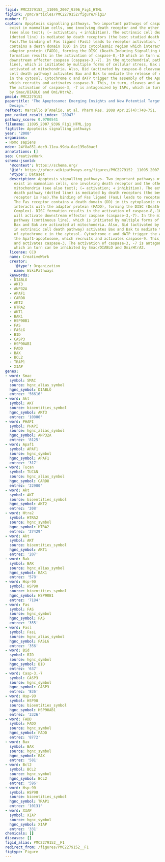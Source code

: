 ```yaml
---
figid: PMC2279152__11095_2007_9396_Fig1_HTML
figlink: /pmc/articles/PMC2279152/figure/Fig1/
number: F1
caption: Apoptosis signalling pathways. Two important pathways of caspase activation
  exist in mammalian cells, one involving death receptor and the other involving mitochondria
  (see also text); (→ activation; ⊣ inhibition). The extrinsic cell death pathway
  (dotted line) is mediated by death receptors (the best studied death receptor is
  Fas).The binding of Fas ligand (FasL) leads to receptor activation. The Fas receptor
  contains a death domain (DD) in its cytoplasmic region which interacts with the
  adaptor protein (FADD), forming the DISC (Death-Inducing Signalling Complex). DISC
  formation results in the activation of caspase-8,-10 which in turn will activate
  downstream effector caspase (caspase-3,-7). In the mitochondrial pathway (continuous
  line), which is initiated by multiple forms of cellular stress, Bax and Bak are
  activated at mitochondria. Also, Bid (activated by caspase-8 cleaveage in extrinsic
  cell death pathway) activates Bax and Bak to mediate the release of cytochrome c
  in the cytosol. Cytochrome c and dATP trigger the assembly of the Apaf1-apoptosome,
  which recruits and activates caspase-9. This, in turn, cleaves and activates caspase-3.
  The activation of caspase-3, -7 is antagonized by IAPs, which in turn can be inhibited
  by Smac/DIABLO and Omi/HtrA2.
pmcid: PMC2279152
papertitle: 'The Apoptosome: Emerging Insights and New Potential Targets for Drug
  Design.'
reftext: Marcello D’Amelio, et al. Pharm Res. 2008 Apr;25(4):740-751.
pmc_ranked_result_index: '28947'
pathway_score: 0.9700541
filename: 11095_2007_9396_Fig1_HTML.jpg
figtitle: Apoptosis signalling pathways
year: '2008'
organisms:
- Homo sapiens
ndex: 24f8a851-dec9-11ea-99da-0ac135e8bacf
annotations: []
seo: CreativeWork
schema-jsonld:
  '@context': https://schema.org/
  '@id': https://pfocr.wikipathways.org/figures/PMC2279152__11095_2007_9396_Fig1_HTML.html
  '@type': Dataset
  description: Apoptosis signalling pathways. Two important pathways of caspase activation
    exist in mammalian cells, one involving death receptor and the other involving
    mitochondria (see also text); (→ activation; ⊣ inhibition). The extrinsic cell
    death pathway (dotted line) is mediated by death receptors (the best studied death
    receptor is Fas).The binding of Fas ligand (FasL) leads to receptor activation.
    The Fas receptor contains a death domain (DD) in its cytoplasmic region which
    interacts with the adaptor protein (FADD), forming the DISC (Death-Inducing Signalling
    Complex). DISC formation results in the activation of caspase-8,-10 which in turn
    will activate downstream effector caspase (caspase-3,-7). In the mitochondrial
    pathway (continuous line), which is initiated by multiple forms of cellular stress,
    Bax and Bak are activated at mitochondria. Also, Bid (activated by caspase-8 cleaveage
    in extrinsic cell death pathway) activates Bax and Bak to mediate the release
    of cytochrome c in the cytosol. Cytochrome c and dATP trigger the assembly of
    the Apaf1-apoptosome, which recruits and activates caspase-9. This, in turn, cleaves
    and activates caspase-3. The activation of caspase-3, -7 is antagonized by IAPs,
    which in turn can be inhibited by Smac/DIABLO and Omi/HtrA2.
  license: CC0
  name: CreativeWork
  creator:
    '@type': Organization
    name: WikiPathways
  keywords:
  - DIABLO
  - AKT3
  - ANP32A
  - APAF1
  - CARD8
  - AKT2
  - HTRA2
  - AKT1
  - BAK1
  - HSP90B1
  - FAS
  - FASLG
  - BID
  - CASP3
  - HSP90AB1
  - FADD
  - BAX
  - BCL2
  - TRAP1
  - XIAP
genes:
- word: Smac
  symbol: SMAC
  source: hgnc_alias_symbol
  hgnc_symbol: DIABLO
  entrez: '56616'
- word: Akt
  symbol: AKT
  source: bioentities_symbol
  hgnc_symbol: AKT3
  entrez: '10000'
- word: PHAPI
  symbol: PHAPI
  source: hgnc_alias_symbol
  hgnc_symbol: ANP32A
  entrez: '8125'
- word: Apaf1
  symbol: APAF1
  source: hgnc_symbol
  hgnc_symbol: APAF1
  entrez: '317'
- word: Tucan
  symbol: TUCAN
  source: hgnc_alias_symbol
  hgnc_symbol: CARD8
  entrez: '22900'
- word: Akt
  symbol: AKT
  source: bioentities_symbol
  hgnc_symbol: AKT2
  entrez: '208'
- word: Htra2
  symbol: HTRA2
  source: hgnc_symbol
  hgnc_symbol: HTRA2
  entrez: '27429'
- word: Akt
  symbol: AKT
  source: bioentities_symbol
  hgnc_symbol: AKT1
  entrez: '207'
- word: Bak
  symbol: BAK
  source: hgnc_alias_symbol
  hgnc_symbol: BAK1
  entrez: '578'
- word: Hsp-90
  symbol: HSP90
  source: bioentities_symbol
  hgnc_symbol: HSP90B1
  entrez: '7184'
- word: Fas
  symbol: FAS
  source: hgnc_symbol
  hgnc_symbol: FAS
  entrez: '355'
- word: Fasl
  symbol: FasL
  source: hgnc_alias_symbol
  hgnc_symbol: FASLG
  entrez: '356'
- word: Bid
  symbol: BID
  source: hgnc_symbol
  hgnc_symbol: BID
  entrez: '637'
- word: Casp-3,-7
  symbol: CASP3
  source: hgnc_symbol
  hgnc_symbol: CASP3
  entrez: '836'
- word: Hsp-90
  symbol: HSP90
  source: bioentities_symbol
  hgnc_symbol: HSP90AB1
  entrez: '3326'
- word: FADD
  symbol: FADD
  source: hgnc_symbol
  hgnc_symbol: FADD
  entrez: '8772'
- word: Bax
  symbol: BAX
  source: hgnc_symbol
  hgnc_symbol: BAX
  entrez: '581'
- word: Bcl2
  symbol: BCL2
  source: hgnc_symbol
  hgnc_symbol: BCL2
  entrez: '596'
- word: Hsp-90
  symbol: HSP90
  source: bioentities_symbol
  hgnc_symbol: TRAP1
  entrez: '10131'
- word: XIAP
  symbol: XIAP
  source: hgnc_symbol
  hgnc_symbol: XIAP
  entrez: '331'
chemicals: []
diseases: []
figid_alias: PMC2279152__F1
redirect_from: /figures/PMC2279152__F1
figtype: Figure
---
```

